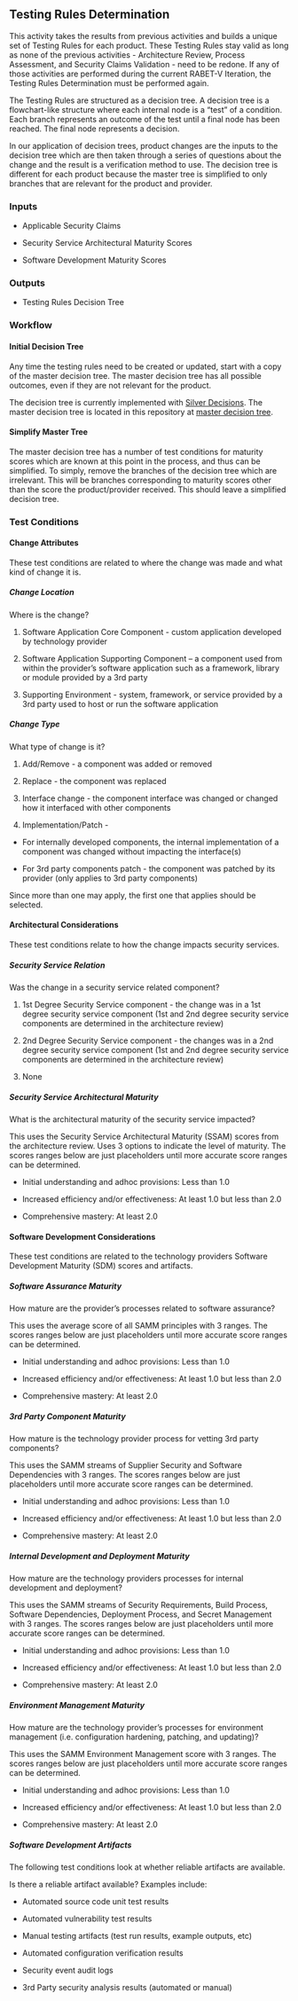 ## Testing Rules Determination

This activity takes the results from previous activities and builds a unique set of Testing Rules for each product. These Testing Rules stay valid as long as none of the previous activities - Architecture Review, Process Assessment, and Security Claims Validation - need to be redone. If any of those activities are performed during the current RABET-V Iteration, the Testing Rules Determination must be performed again.

The Testing Rules are structured as a decision tree. A decision tree is a flowchart-like structure where each internal node is a “test” of a condition. Each branch represents an outcome of the test until a final node has been reached. The final node represents a decision.

In our application of decision trees, product changes are the inputs to the decision tree which are then taken through a series of questions about the change and the result is a verification method to use. The decision tree is different for each product because the master tree is simplified to only branches that are relevant for the product and provider.

### Inputs

  - Applicable Security Claims

  - Security Service Architectural Maturity Scores

  - Software Development Maturity Scores

### Outputs

  - Testing Rules Decision Tree

### Workflow

#### Initial Decision Tree

Any time the testing rules need to be created or updated, start with a copy of the master decision tree. The master decision tree has all possible outcomes, even if they are not relevant for the product.

The decision tree is currently implemented with [Silver Decisions](http://silverdecisions.pl/). The master decision tree is located in this repository at [master decision tree](https://github.com/it-dept-cis/RABET-V-Pilot/blob/master/for_consideration/Decision_Trees/decisiontree_master.json).

#### Simplify Master Tree

The master decision tree has a number of test conditions for maturity scores which are known at this point in the process, and thus can be simplified. To simply, remove the branches of the decision tree which are irrelevant. This will be branches corresponding to maturity scores other than the score the product/provider received. This should leave a simplified decision tree.

### Test Conditions

#### Change Attributes

These test conditions are related to where the change was made and what kind of change it is.

##### Change Location

Where is the change?

1.  Software Application Core Component - custom application developed by technology provider

1.  Software Application Supporting Component – a component used from within the provider’s software application such as a framework, library or module provided by a 3rd party

1.  Supporting Environment - system, framework, or service provided by a 3rd party used to host or run the software application

##### Change Type

What type of change is it?

1.  Add/Remove - a component was added or removed

1.  Replace - the component was replaced

1.  Interface change - the component interface was changed or changed how it interfaced with other components

1.  Implementation/Patch -

  - For internally developed components, the internal implementation of a component was changed without impacting the interface(s)

  - For 3rd party components patch - the component was patched by its provider (only applies to 3rd party components)

Since more than one may apply, the first one that applies should be selected.

#### Architectural Considerations

These test conditions relate to how the change impacts security services.

##### Security Service Relation

Was the change in a security service related component?

1.  1st Degree Security Service component - the change was in a 1st degree security service component (1st and 2nd degree security service components are determined in the architecture review)

1.  2nd Degree Security Service component - the changes was in a 2nd degree security service component (1st and 2nd degree security service components are determined in the architecture review)

1.  None

##### Security Service Architectural Maturity

What is the architectural maturity of the security service impacted?

This uses the Security Service Architectural Maturity (SSAM) scores from the architecture review. Uses 3 options to indicate the level of maturity. The scores ranges below are just placeholders until more accurate score ranges can be determined.

  - Initial understanding and adhoc provisions: Less than 1.0

  - Increased efficiency and/or effectiveness: At least 1.0 but less than 2.0

  - Comprehensive mastery: At least 2.0

#### Software Development Considerations

These test conditions are related to the technology providers Software Development Maturity (SDM) scores and artifacts.

##### Software Assurance Maturity

How mature are the provider’s processes related to software assurance?

This uses the average score of all SAMM principles with 3 ranges. The scores ranges below are just placeholders until more accurate score ranges can be determined.

  - Initial understanding and adhoc provisions: Less than 1.0

  - Increased efficiency and/or effectiveness: At least 1.0 but less than 2.0

  - Comprehensive mastery: At least 2.0

##### 3rd Party Component Maturity

How mature is the technology provider process for vetting 3rd party components?

This uses the SAMM streams of Supplier Security and Software Dependencies with 3 ranges. The scores ranges below are just placeholders until more accurate score ranges can be determined.

  - Initial understanding and adhoc provisions: Less than 1.0

  - Increased efficiency and/or effectiveness: At least 1.0 but less than 2.0

  - Comprehensive mastery: At least 2.0

##### Internal Development and Deployment Maturity

How mature are the technology providers processes for internal development and deployment?

This uses the SAMM streams of Security Requirements, Build Process, Software Dependencies, Deployment Process, and Secret Management with 3 ranges. The scores ranges below are just placeholders until more accurate score ranges can be determined.

  - Initial understanding and adhoc provisions: Less than 1.0

  - Increased efficiency and/or effectiveness: At least 1.0 but less than 2.0

  - Comprehensive mastery: At least 2.0

##### Environment Management Maturity

How mature are the technology provider’s processes for environment management (i.e. configuration hardening, patching, and updating)?

This uses the SAMM Environment Management score with 3 ranges. The scores ranges below are just placeholders until more accurate score ranges can be determined.

  - Initial understanding and adhoc provisions: Less than 1.0

  - Increased efficiency and/or effectiveness: At least 1.0 but less than 2.0

  - Comprehensive mastery: At least 2.0

##### Software Development Artifacts

The following test conditions look at whether reliable artifacts are available.

Is there a reliable artifact available? Examples include:

  - Automated source code unit test results

  - Automated vulnerability test results

  - Manual testing artifacts (test run results, example outputs, etc)

  - Automated configuration verification results

  - Security event audit logs

  - 3rd Party security analysis results (automated or manual)
